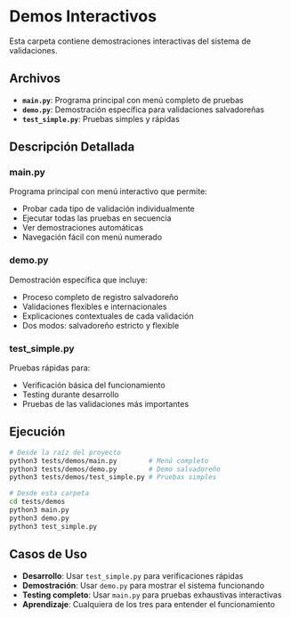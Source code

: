 # Demos Interactivos

Esta carpeta contiene demostraciones interactivas del sistema de validaciones.

## Archivos

- **`main.py`**: Programa principal con menú completo de pruebas
- **`demo.py`**: Demostración específica para validaciones salvadoreñas
- **`test_simple.py`**: Pruebas simples y rápidas

## Descripción Detallada

### main.py
Programa principal con menú interactivo que permite:
- Probar cada tipo de validación individualmente
- Ejecutar todas las pruebas en secuencia
- Ver demostraciones automáticas
- Navegación fácil con menú numerado

### demo.py
Demostración específica que incluye:
- Proceso completo de registro salvadoreño
- Validaciones flexibles e internacionales
- Explicaciones contextuales de cada validación
- Dos modos: salvadoreño estricto y flexible

### test_simple.py
Pruebas rápidas para:
- Verificación básica del funcionamiento
- Testing durante desarrollo
- Pruebas de las validaciones más importantes

## Ejecución

```bash
# Desde la raíz del proyecto
python3 tests/demos/main.py        # Menú completo
python3 tests/demos/demo.py        # Demo salvadoreño
python3 tests/demos/test_simple.py # Pruebas simples

# Desde esta carpeta
cd tests/demos
python3 main.py
python3 demo.py
python3 test_simple.py
```

## Casos de Uso

- **Desarrollo**: Usar `test_simple.py` para verificaciones rápidas
- **Demostración**: Usar `demo.py` para mostrar el sistema funcionando
- **Testing completo**: Usar `main.py` para pruebas exhaustivas interactivas
- **Aprendizaje**: Cualquiera de los tres para entender el funcionamiento
